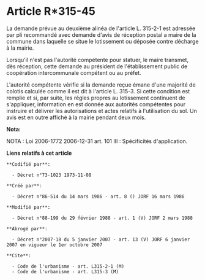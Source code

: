 # Article R*315-45

La demande prévue au deuxième alinéa de l'article L. 315-2-1 est adressée par pli recommandé avec demande d'avis de réception
postal a maire de la commune dans laquelle se situe le lotissement ou déposée contre décharge à la mairie.

Lorsqu'il n'est pas l'autorité compétente pour statuer, le maire transmet, dès réception, cette demande au président de
l'établissement public de coopération intercommunale compétent ou au préfet.

L'autorité compétente vérifie si la demande reçue émane d'une majorité de colotis calculée comme il est dit à l'article L.
315-3. Si cette condition est remplie et si, par suite, les règles propres au lotissement continuent de s'appliquer,
information en est donnée aux autorités compétentes pour instruire et délivrer les autorisations et actes relatifs à
l'utilisation du sol. Un avis est en outre affiché à la mairie pendant deux mois.

**Nota:**

NOTA : Loi 2006-1772 2006-12-31 art. 101 III : Spécificités d'application.

**Liens relatifs à cet article**

	**Codifié par**:

	  - Décret n°73-1023 1973-11-08

	**Créé par**:

	  - Décret n°86-514 du 14 mars 1986 - art. 8 () JORF 16 mars 1986

	**Modifié par**:

	  - Décret n°88-199 du 29 février 1988 - art. 1 (V) JORF 2 mars 1988

	**Abrogé par**:

	  - Décret n°2007-18 du 5 janvier 2007 - art. 13 (V) JORF 6 janvier 2007 en vigueur le 1er octobre 2007

	**Cite**:

	  - Code de l'urbanisme - art. L315-2-1 (M)
	  - Code de l'urbanisme - art. L315-3 (M)
